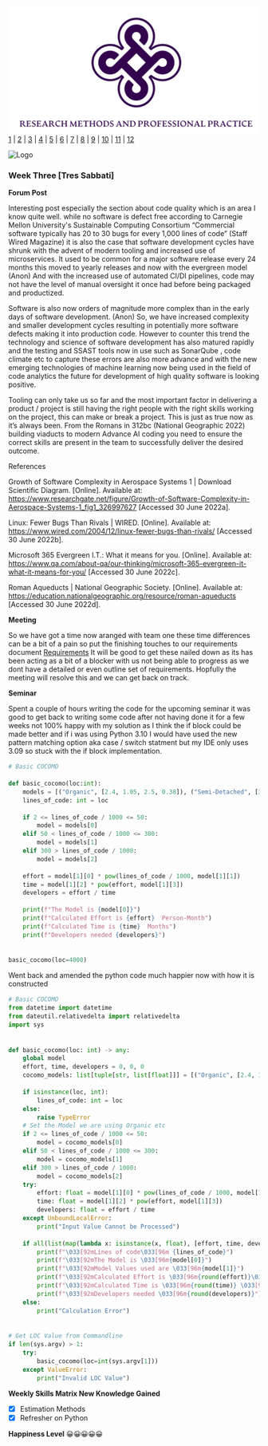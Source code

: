 ![Logo](Images/Logo.png)
[1](/MyPortfolio/SEPM/Unit01.html) | [2](/MyPortfolio/SEPM/Unit02.html) | [3](/MyPortfolio/SEPM/Unit03.html) | [4](/MyPortfolio/SEPM/Unit04.html) | [5](/MyPortfolio/SEPM/Unit05.html) | [6](/MyPortfolio/SEPM/Unit06.html) | [7](/MyPortfolio/SEPM/Unit07.html) | [8](/MyPortfolio/SEPM/Unit08.html) | [9](/MyPortfolio/SEPM/Unit09.html) | [10](/MyPortfolio/SEPM/Unit10.html) | [11](/MyPortfolio/SEPM/Unit11.html) | [12](/MyPortfolio/SEPM/Unit12.html)

![Logo](Images/Diary.png)
### Week Three [Tres Sabbati]

**Forum Post**

Interesting post especially the section about code quality which is an area I know quite well. while no software is defect free according to Carnegie Mellon University's Sustainable Computing Consortium “Commercial software typically has 20 to 30 bugs for every 1,000 lines of code” (Staff Wired Magazine) it is also the case that software development cycles have shrunk with the advent of modern tooling and increased use of microservices. It used to be common for a major software release every 24 months this moved to yearly releases and now with the evergreen model (Anon) And with the increased use of automated CI/DI pipelines, code may not have the level of manual oversight it once had before being packaged and productized.

Software is also now orders of magnitude more complex than in the early days of software development. (Anon) So, we have increased complexity and smaller development cycles resulting in potentially more software defects making it into production code. However to counter this trend the technology and science of software development has also matured rapidly and the testing and SSAST tools now in use such as SonarQube , code climate etc to capture these errors are also more advance and with the new emerging technologies of machine learning now being used in the field of code analytics the future for development of high quality software is looking positive.

Tooling can only take us so far and the most important factor in delivering a product / project is still having the right people with the right skills working on the project, this can make or break a project. This is just as true now as it’s always been. From the Romans in 312bc (National Geographic 2022) building viaducts to modern Advance AI coding you need to ensure the correct skills are present in the team to successfully deliver the desired outcome.  

References 

Growth of Software Complexity in Aerospace Systems 1 | Download Scientific Diagram. [Online]. Available at: https://www.researchgate.net/figure/Growth-of-Software-Complexity-in-Aerospace-Systems-1_fig1_326997627 [Accessed 30 June 2022a].

Linux: Fewer Bugs Than Rivals | WIRED. [Online]. Available at: https://www.wired.com/2004/12/linux-fewer-bugs-than-rivals/ [Accessed 30 June 2022b].

Microsoft 365 Evergreen I.T.: What it means for you. [Online]. Available at: https://www.qa.com/about-qa/our-thinking/microsoft-365-evergreen-it-what-it-means-for-you/ [Accessed 30 June 2022c].

Roman Aqueducts | National Geographic Society. [Online]. Available at: https://education.nationalgeographic.org/resource/roman-aqueducts [Accessed 30 June 2022d].

**Meeting** 

So we have got a time now aranged with team one these time differences can be a bit of a pain so put the finishing touches to our requirements document [Requirements](/MyPortfolio/SEPM/REQUIREMENTS.pdf) It will be good to get these nailed down as its has been acting as a bit of a blocker with us not being able to progress as we dont have a detailed or even outline set of requirements. Hopfully the meeting will resolve this and we can get back on track.

**Seminar**

Spent a couple of hours writing the code for the upcoming seminar it was good to get back to writing some code after not having done it for a few weeks not 100% happy with my solution as I think the if block could be made better and if i was using Python 3.10 I would have used the new pattern matching option aka case / switch statment but my IDE only uses 3.09 so stuck with the if block implementation.

```python
# Basic COCOMO

def basic_cocomo(loc:int):
    models = [("Organic", [2.4, 1.05, 2.5, 0.38]), ("Semi-Detached", [3.0, 1.12, 2.5, 0.35]), ("Embedded", [3.6, 1.20, 2.5, 0.32])]
    lines_of_code: int = loc

    if 2 <= lines_of_code / 1000 <= 50:
        model = models[0]
    elif 50 < lines_of_code / 1000 <= 300:
        model = models[1]
    elif 300 > lines_of_code / 1000:
        model = models[2]

    effort = model[1][0] * pow(lines_of_code / 1000, model[1][1])
    time = model[1][2] * pow(effort, model[1][3])
    developers = effort / time

    print(f"The Model is {model[0]}")
    print(f"Calculated Effort is {effort}  Person-Month")
    print(f"Calculated Time is {time}  Months")
    print(f"Developers needed {developers}")


basic_cocomo(loc=4000)
```

Went back and amended the python code much happier now with how it is constructed

```python
# Basic COCOMO
from datetime import datetime
from dateutil.relativedelta import relativedelta
import sys


def basic_cocomo(loc: int) -> any:
    global model
    effort, time, developers = 0, 0, 0
    cocomo_models: list[tuple[str, list[float]]] = [("Organic", [2.4, 1.05, 2.5, 0.38]), ("Semi-Detached", [3.0, 1.12, 2.5, 0.35]), ("Embedded", [3.6, 1.20, 2.5, 0.32])]

    if isinstance(loc, int):
        lines_of_code: int = loc
    else:
        raise TypeError
    # Set the Model we are using Organic etc
    if 2 <= lines_of_code / 1000 <= 50:
        model = cocomo_models[0]
    elif 50 < lines_of_code / 1000 <= 300:
        model = cocomo_models[1]
    elif 300 > lines_of_code / 1000:
        model = cocomo_models[2]
    try:
        effort: float = model[1][0] * pow(lines_of_code / 1000, model[1][1])
        time: float = model[1][2] * pow(effort, model[1][3])
        developers: float = effort / time
    except UnboundLocalError:
        print("Input Value Cannot be Processed")

    if all(list(map(lambda x: isinstance(x, float), [effort, time, developers]))):
        print(f"\033[92mLines of code\033[96m {lines_of_code}")
        print(f"\033[92mThe Model is \033[96m{model[0]}")
        print(f"\033[92mModel Values used are \033[96m{model[1]}")
        print(f"\033[92mCalculated Effort is \033[96m{round(effort)}\033[92m Person-Month")
        print(f"\033[92mCalculated Time is \033[96m{round(time)} \033[92mMonths from current date : \033[96m {datetime.now() + relativedelta(months=+round(time)):%d/%m/%Y}")
        print(f"\033[92mDevelopers needed \033[96m{round(developers)}")
    else:
        print("Calculation Error")


# Get LOC Value from Commandline
if len(sys.argv) > 1:
    try:
        basic_cocomo(loc=int(sys.argv[1]))
    except ValueError:
        print("Invalid LOC Value")

```


**Weekly Skills Matrix New Knowledge Gained**

- [x] Estimation Methods
- [x] Refresher on Python

**Happiness Level**
😀😀😀😀😀
